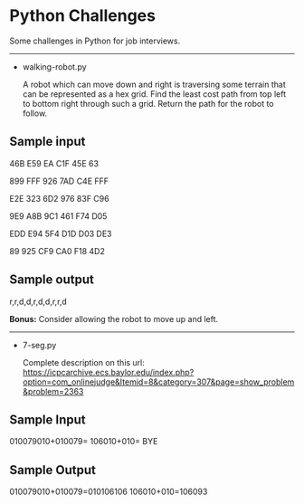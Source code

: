 Python Challenges
=================

Some challenges in Python for job interviews.


---
* walking-robot.py

	A robot which can move down and right is traversing some terrain that can be represented as a hex grid.
	Find the least cost path from top left to bottom right through such a grid.
	Return the path for the robot to follow.


Sample input
------------

46B E59 EA C1F 45E 63

899 FFF 926 7AD C4E FFF

E2E 323 6D2 976 83F C96

9E9 A8B 9C1 461 F74 D05

EDD E94 5F4 D1D D03 DE3

89 925 CF9 CA0 F18 4D2


Sample output
-------------
r,r,d,d,r,d,d,r,r,d

**Bonus:** Consider allowing the robot to move up and left.


---
* 7-seg.py

	Complete description on this url:
	https://icpcarchive.ecs.baylor.edu/index.php?option=com_onlinejudge&Itemid=8&category=307&page=show_problem&problem=2363


Sample Input
------------
010079010+010079=
106010+010=
BYE


Sample Output
-------------
010079010+010079=010106106
106010+010=106093

